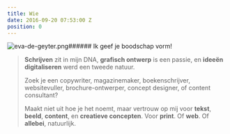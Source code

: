 ```yaml
---
title: Wie
date: 2016-09-20 07:53:00 Z
position: 0
---
```


![eva-de-geyter.png](/uploads/eva-de-geyter.png)###### Ik geef je boodschap vorm!


> **Schrijven** zit in mijn DNA, **grafisch ontwerp** is een passie, en **ideeën digitaliseren** werd een tweede natuur. 
> 
> 
> Zoek je een copywriter, magazinemaker, boekenschrijver, websitevuller, brochure-ontwerper, concept designer, of content consultant? 
> 
> 
> Maakt niet uit hoe je het noemt, maar vertrouw op mij voor **tekst**, **beeld**, **content**, en **creatieve concepten**. Voor **print**. Of **web**. Of **allebei**, natuurlijk.